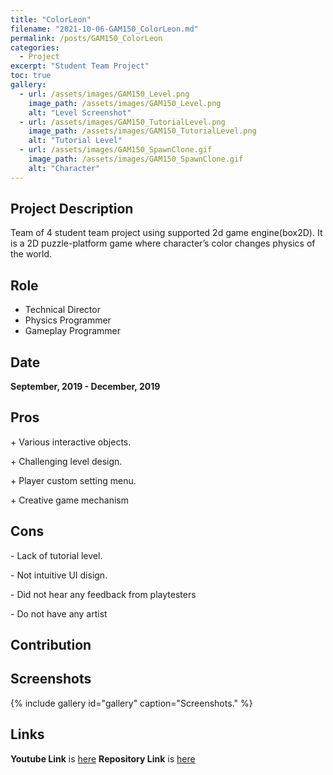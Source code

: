 ```yaml
---
title: "ColorLeon"
filename: "2021-10-06-GAM150_ColorLeon.md"
permalink: /posts/GAM150_ColorLeon
categories:
  - Project
excerpt: "Student Team Project"
toc: true
gallery:
  - url: /assets/images/GAM150_Level.png
    image_path: /assets/images/GAM150_Level.png
    alt: "Level Screenshot"
  - url: /assets/images/GAM150_TutorialLevel.png
    image_path: /assets/images/GAM150_TutorialLevel.png
    alt: "Tutorial Level"
  - url: /assets/images/GAM150_SpawnClone.gif
    image_path: /assets/images/GAM150_SpawnClone.gif
    alt: "Character"
---
```


## Project Description

Team of 4 student team project using supported 2d game engine(box2D). It is a 2D puzzle-platform game where character’s color changes physics of the world.

## Role

- Technical Director
- Physics Programmer
- Gameplay Programmer

## Date

**September, 2019 - December, 2019**

## Pros

<div class="notice--success">
  <p>+ Various interactive objects.</p>
  <p>+ Challenging level design.</p>
  <p>+ Player custom setting menu.</p>
  <p>+ Creative game mechanism </p>
</div>

## Cons

<div class="notice--danger">
  <p>- Lack of tutorial level.</p>
  <p>- Not intuitive UI disign. </p>
  <p>- Did not hear any feedback from playtesters </p>
  <p>- Do not have any artist </p>
</div>

## Contribution


## Screenshots
{% include gallery id="gallery" caption="Screenshots." %}

## Links
**Youtube Link** is [here](https://youtu.be/PPfW8j5y8ug)
**Repository Link** is [here](https://bitbucket.org/digipen_MIA/team_mia/src/master/)